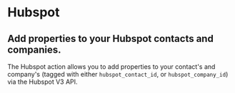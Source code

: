 # Hubspot

## Add properties to your Hubspot contacts and companies.

The Hubspot action allows you to add properties to your contact's and company's (tagged with either `hubspot_contact_id`, or `hubspot_company_id`) via the Hubspot V3 API.
